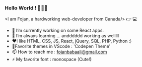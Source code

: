 ### Hello World ! 👋😄👋

 <I am Fojan, a hardworking web-developer from Canada/> :point_right: 💻

- 🔭 I’m currently working on some React apps.
- 🌱 I’m always learning ... andddddd working as welllll
- :heart:I like HTML, CSS, JS, React, jQuery, SQL, PHP, Python :)
- :candy:Favorite themes in VScode : 'Codepen Theme'
- 📫 How to reach me : fojanbabaali@gmail.com
- ⚡ My favorite font : monospace (Cute!)

